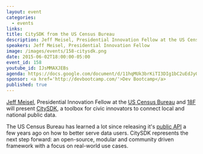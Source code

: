 ```yaml
---
layout: event
categories: 
  - events
links:
title: CitySDK from the US Census Bureau
description: Jeff Meisel, Presidential Innovation Fellow at the US Census Bureau and 18F will present CitySDK, a toolbox for civic innovators to connect local and national public data.
speakers: Jeff Meisel, Presidential Innovation Fellow
image: /images/events/158-citysdk.png
date: 2015-06-02T18:00:00-05:00
event_id: 158
youtube_id: IJsMMAXJEBs
agenda: https://docs.google.com/document/d/11hqMUk3brKiTI3DIg1bC2uEdJyOjkpV-dZ60eRQlV6k/edit#
sponsor: <a href='http://devbootcamp.com/'>Dev Bootcamp</a>
published: true
---
```


[Jeff Meisel](https://twitter.com/Jeff_Meisel), Presidential Innovation Fellow at the [US Census Bureau](http://www.census.gov) and [18F](https://18f.gsa.gov/) will present [CitySDK](http://uscensusbureau.github.io/citysdk/), a toolbox for civic innovators to connect local and national public data.

The US Census Bureau has learned a lot since releasing it's [public API](http://www.census.gov/developers/) a few years ago on how to better serve data users. CitySDK represents the next step forward: an open-source, modular and community driven framework with a focus on real-world use cases.
